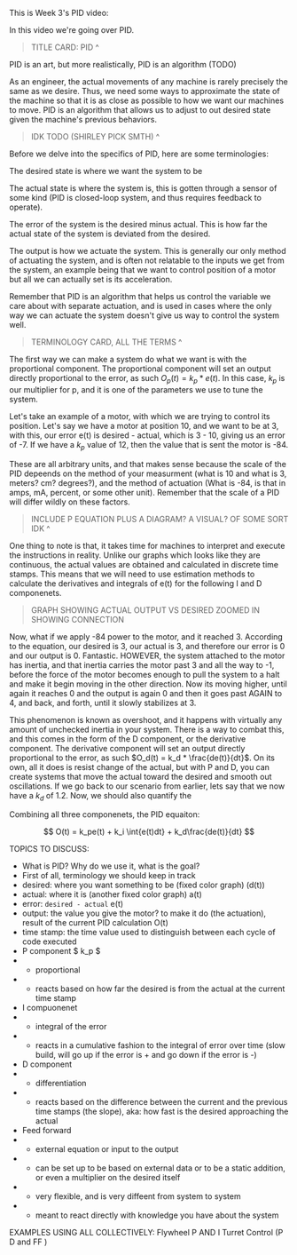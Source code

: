 This is Week 3's PID video:

In this video we're going over PID.

> TITLE CARD: PID ^

PID is an art, but more realistically, PID is an algorithm (TODO)

As an engineer, the actual movements of any machine is rarely precisely the same as we desire. Thus, we need some ways to approximate the state of the machine so that it is as close as possible to how we want our machines to move. PID is an algorithm that allows us to adjust to out desired state given the machine's previous behaviors.

> IDK TODO (SHIRLEY PICK SMTH) ^

Before we delve into the specifics of PID, here are some terminologies:

The desired state is where we want the system to be

The actual state is where the system is, this is gotten through a sensor of some kind (PID is closed-loop system, and thus requires feedback to operate).

The error of the system is the desired minus actual. This is how far the actual state of the system is deviated from the desired.

The output is how we actuate the system. This is generally our only method of actuating the system, and is often not relatable to the inputs we get from the system, an example being that we want to control position of a motor but all we can actually set is its acceleration.

Remember that PID is an algorithm that helps us control the variable we care about with separate actuation, and is used in cases where the only way we can actuate the system doesn't give us way to control the system well.

> TERMINOLOGY CARD, ALL THE TERMS ^

The first way we can make a system do what we want is with the proportional component. The proportional component will set an output directly proportional to the error, as such $O_p(t) = k_p * e(t)$. In this case, $k_p$ is our multiplier for p, and it is one of the parameters we use to tune the system.

Let's take an example of a motor, with which we are trying to control its position. Let's say we have a motor at position 10, and we want to be at 3, with this, our error e(t) is desired - actual, which is 3 - 10, giving us an error of -7. If we have a $k_p$ value of 12, then the value that is sent the motor is -84.

These are all arbitrary units, and that makes sense because the scale of the PID depeends on the method of your measurment (what is 10 and what is 3, meters? cm? degrees?), and the method of actuation (What is -84, is that in amps, mA, percent, or some other unit). Remember that the scale of a PID will differ wildly on these factors.

> INCLUDE P EQUATION PLUS A DIAGRAM? A VISUAL? OF SOME SORT IDK ^

One thing to note is that, it takes time for machines to interpret and execute the instructions in reality. Unlike our graphs which looks like they are continuous, the actual values are obtained and calculated in discrete time stamps. This means that we will need to use estimation methods to calculate the derivatives and integrals of e(t) for the following I and D componenets. 

> GRAPH SHOWING ACTUAL OUTPUT VS DESIRED ZOOMED IN SHOWING CONNECTION

Now, what if we apply -84 power to the motor, and it reached 3. According to the equation, our desired is 3, our actual is 3, and therefore our error is 0 and our output is 0. Fantastic. HOWEVER, the system attached to the motor has inertia, and that inertia carries the motor past 3 and all the way to -1, before the force of the motor becomes enough to pull the system to a halt and make it begin moving in the other direction. Now its moving higher, until again it reaches 0 and the output is again 0 and then it goes past AGAIN to 4, and back, and forth, until it slowly stabilizes at 3.

This phenomenon is known as overshoot, and it happens with virtually any amount of unchecked inertia in your system. There is a way to combat this, and this comes in the form of the D component, or the derivative component. The derivative component will set an output directly proportional to the error, as such $O_d(t) = k_d * \frac{de(t)}{dt}$. On its own, all it does is resist change of the actual, but with P and D, you can create systems that move the actual toward the desired and smooth out oscillations. If we go back to our scenario from earlier, lets say that we now have a $k_d$ of 1.2. Now, we should also quantify the



Combining all three componenets, the PID equaiton:

$$
O(t) = k_pe(t) + k_i \int{e(t)dt} + k_d\frac{de(t)}{dt}
$$

TOPICS TO DISCUSS:

- What is PID? Why do we use it, what is the goal?
- First of all, terminology we should keep in track
- desired: where you want something to be (fixed color graph) (d(t))
- actual: where it is (another fixed color graph) a(t)
- error: `desired - actual` e(t)
- output: the value you give the motor? to make it do (the actuation), result of the current PID calculation O(t)
- time stamp: the time value used to distinguish between each cycle of code executed
- P component $ k_p $
- - proportional
- - reacts based on how far the desired is from the actual at the current time stamp
- I compuonenet
- - integral of the error
- - reacts in a cumulative fashion to the integral of error over time (slow build, will go up if the error is + and go down if the error is -)
- D component
- - differentiation
- - reacts based on the difference between the current and the previous time stamps (the slope), aka: how fast is the desired approaching the actual
- Feed forward
- - external equation or input to the output
- - can be set up to be based on external data or to be a static addition, or even a multiplier on the desired itself
- - very flexible, and is very diffeent from system to system
- - meant to react directly with knowledge you have about the system

EXAMPLES USING ALL COLLECTIVELY:
Flywheel P AND I
Turret Control (P D and FF )

